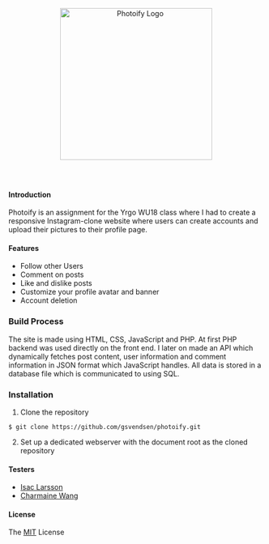 <p style="padding: 40px;" align="center">
    <img alt="Photoify Logo" title="Photoify"
    src="https://i.imgur.com/3L1V8SQ.png" width="300">
</p>

#### Introduction

Photoify is an assignment for the Yrgo WU18 class where I had to create a responsive Instagram-clone website where users can create accounts and upload their pictures to their profile page.

#### Features

- Follow other Users
- Comment on posts
- Like and dislike posts
- Customize your profile avatar and banner
- Account deletion

### Build Process

The site is made using HTML, CSS, JavaScript and PHP. At first PHP backend was used directly on the front end. I later on made an API which dynamically fetches post content, user information and comment information in JSON format which JavaScript handles. All data is stored in a database file which is communicated to using SQL.

### Installation

1. Clone the repository

```
$ git clone https://github.com/gsvendsen/photoify.git
```

2. Set up a dedicated webserver with the document root as the cloned repository

#### Testers

- [Isac Larsson](https://github.com/WebDevIsac)
- [Charmaine Wang](https://github.com/Charmaine-wang)

#### License

The [MIT](https://github.com/gsvendsen/FastSecurity/blob/master/LICENSE) License
